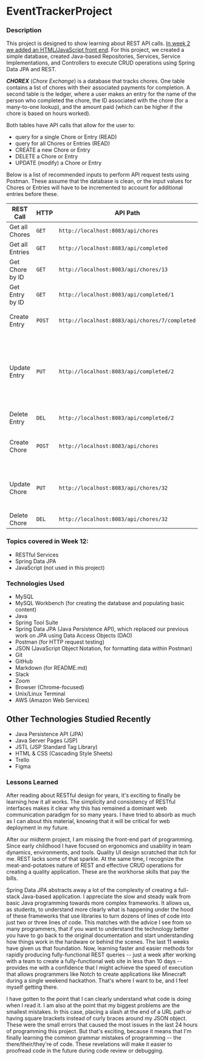 # EventTrackerProject

### Description

This project is designed to show learning about REST API calls.  [In week 2 we added an HTML/JavaScript front end](./README_API.md).  For this project, we created a simple database, created Java-based Repositories, Services, Service Implementations, and Controllers to execute CRUD operations using Spring Data JPA and REST.

***CHOREX*** (_Chore Exchange_) is a database that tracks chores. One table contains a list of chores with their associated payments for completion. A second table is the ledger, where a user makes an entry for the name of the person who completed the chore, the ID associated with the chore (for a many-to-one lookup), and the amount paid (which can be higher if the chore is based on hours worked).

Both tables have API calls that allow for the user to:
- query for a single Chore or Entry (READ)
- query for all Chores or Entries (READ)
- CREATE a new Chore or Entry
- DELETE a Chore or Entry
- UPDATE (modify) a Chore or Entry

Below is a list of recommended inputs to perform API request tests using Postman. These assume that the database is clean, or the input values for Chores or Entries will have to be incremented to account for additional entries before these.

| **REST Call** | **HTTP** | **API Path** | **Inputs** |
|---------------|----------|--------------|------------|
| Get all Chores |`GET` |`http://localhost:8083/api/chores` | *nothing required* |
| Get all Entries |`GET`|`http://localhost:8083/api/completed`| *nothing required* |
| Get Chore by ID |`GET`|`http://localhost:8083/api/chores/13`| `13` is the ID input |
| Get Entry by ID |`GET`|`http://localhost:8083/api/completed/1`| `1` is the ID input |
| Create Entry |`POST`|`http://localhost:8083/api/chores/7/completed`|`{ "person": "Harry", "payment": 2.0 }`|
| Update Entry |`PUT`|`http://localhost:8083/api/completed/2`|`{ "id": 2, "person": "Hermione", "payment": 10.0, "chore": { "id": 11, "name": "Sweep & Mop Floors", "price": 5.0 } }`|
| Delete Entry |`DEL`|`http://localhost:8083/api/completed/2`| *nothing required* |
| Create Chore |`POST`|`http://localhost:8083/api/chores`|`{ "name": "Solve the Riemann Hypothesis", "price": 200.0 }`|
| Update Chore |`PUT`|`http://localhost:8083/api/chores/32`|`{ "id": 32, "name": "Solve global warming", "price": 900.0 }`|
| Delete Chore |`DEL`|`http://localhost:8083/api/chores/32`| *nothing required* |


### Topics covered in Week 12:

- RESTful Services
- Spring Data JPA
- JavaScript (not used in this project)

### Technologies Used

- MySQL
- MySQL Workbench (for creating the database and populating basic content)
- Java
- Spring Tool Suite
- Spring Data JPA (Java Persistence API), which replaced our previous work on JPA using Data Access Objects (DAO)
- Postman (for HTTP request testing)
- JSON (JavaScript Object Notation, for formatting data within Postman)
- Git
- GitHub
- Markdown (for README.md)
- Slack
- Zoom
- Browser (Chrome-focused)
- Unix/Linux Terminal
- AWS (Amazon Web Services)

## Other Technologies Studied Recently

- Java Persistence API (JPA)
- Java Server Pages (JSP)
- JSTL (JSP Standard Tag Library)
- HTML & CSS (Cascading Style Sheets)
- Trello
- Figma

### Lessons Learned

After reading about RESTful design for years, it's exciting to finally be learning how it all works.  The simplicity and consistency of RESTful interfaces makes it clear why this has remained a dominant web communication paradigm for so many years.  I have tried to absorb as much as I can about this material, knowing that it will be critical for web deployment in my future.

After our midterm project, I am missing the front-end part of programming. Since early childhood I have focused on ergonomics and usability in team dynamics, environments, and tools.  Quality UI design scratched that itch for me.  REST lacks some of that sparkle.  At the same time, I recognize the meat-and-potatoes nature of REST and effective CRUD operations for creating a quality application.  These are the workhorse skills that pay the bills.

Spring Data JPA abstracts away a lot of the complexity of creating a full-stack Java-based application.  I appreciate the slow and steady walk from basic Java programming towards more complex frameworks.  It allows us, as students, to understand more clearly what is happening under the hood of these frameworks that use libraries to turn dozens of lines of code into just two or three lines of code.  This matches with the advice I see from so many programmers, that if you want to understand the technology better you have to go back to the original documentation and start understanding how things work in the hardware or behind the scenes.  The last 11 weeks have given us that foundation.  Now, learning faster and easier methods for rapidly producing fully-functional REST queries -- just a week after working with a team to create a fully-functional web site in less than 10 days -- provides me with a confidence that I might achieve the speed of execution that allows programmers like Notch to create applications like Minecraft during a single weekend hackathon.  That's where I want to be, and I feel myself getting there.

I have gotten to the point that I can clearly understand what code is doing when I read it.  I am also at the point that my biggest problems are the smallest mistakes.  In this case, placing a slash at the end of a URL path or having square brackets instead of curly braces around my JSON object. These were the small errors that caused the most issues in the last 24 hours of programming this project.  But that's exciting, because it means that I'm finally learning the common grammar mistakes of programming -- the there/their/they're of code.  These revelations will make it easier to proofread code in the future during code review or debugging.
